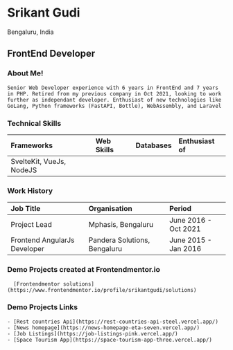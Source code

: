 # Srikant Gudi 
Bengaluru, India

## FrontEnd Developer

### About Me!
```
Senior Web Developer experience with 6 years in FrontEnd and 7 years in PHP. Retired from my previous company in Oct 2021, looking to work further as independant developer. Enthusiast of new technologies like GoLang, Python frameworks (FastAPI, Bottle), WebAssembly, and Laravel
```

### Technical Skills

| Frameworks | Web Skills | Databases | Enthusiast of |
| :----------- | :-------------- | :-------- | :--------- |
| SvelteKit, VueJs, NodeJS | | | |

### Work History

| Job Title | Organisation | Period |
| :----------- | :-------------- | :-------- |
| Project Lead | Mphasis, Bengaluru | June 2016 - Oct 2021 |
| Frontend AngularJs Developer | Pandera Solutions, Bengaluru | June 2015 - Jan 2016 |



### Demo Projects created at Frontendmentor.io
```
  [Frontendmentor solutions](https://www.frontendmentor.io/profile/srikantgudi/solutions)
```

### Demo Projects Links
```
- [Rest countries Api](https://rest-countries-api-steel.vercel.app/)
- [News homepage](https://news-homepage-eta-seven.vercel.app/)
- [Job Listings](https://job-listings-pink.vercel.app/)
- [Space Tourism App](https://space-tourism-app-three.vercel.app/)
```

